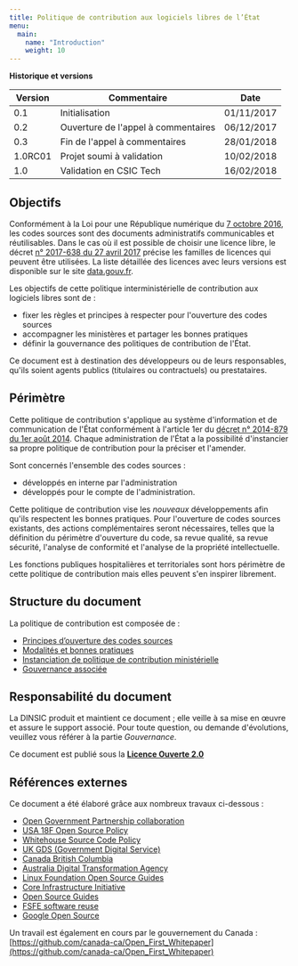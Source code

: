 ```yaml
---
title: Politique de contribution aux logiciels libres de l’État
menu: 
  main:
    name: "Introduction"
    weight: 10
---
```


__Historique et versions__

| Version | Commentaire                                     | Date       |
| --------|-------------------------------------------------|------------|
| 0.1     | Initialisation                                  | 01/11/2017 |
| 0.2     | Ouverture de l'appel à commentaires             | 06/12/2017 |
| 0.3     | Fin de l'appel à commentaires                   | 28/01/2018 |
| 1.0RC01 | Projet soumi à validation                       | 10/02/2018 |
| 1.0     | Validation en CSIC Tech                         | 16/02/2018 |

## Objectifs

Conformément à la Loi pour une République numérique du [7 octobre 2016][LoiRepNum link], les codes sources sont des documents administratifs communicables et réutilisables. Dans le cas où il est possible de choisir une licence libre, le décret [n° 2017-638 du 27 avril 2017][DecretLicences link] précise les familles de licences qui peuvent être utilisées. La liste détaillée des licences avec leurs versions est disponible sur le site [data.gouv.fr][Licenses link].

Les objectifs de cette politique interministérielle de contribution aux logiciels libres sont de :

 * fixer les règles et principes à respecter pour l'ouverture des codes sources
 * accompagner les ministères et partager les bonnes pratiques 
 * définir la gouvernance des politiques de contribution de l'État.

Ce document est à destination des développeurs ou de leurs responsables, qu'ils soient agents publics (titulaires ou contractuels) ou prestataires.

## Périmètre

Cette politique de contribution s'applique au système d'information et de communication de l'État conformément à l'article 1er du [décret n° 2014-879 du 1er août 2014][DecretDINSIC link]. Chaque administration de l'État a la possibilité d'instancier sa propre politique de contribution pour la préciser et l'amender.

Sont concernés l'ensemble des codes sources :

 *  développés en interne par l'administration
 *  développés pour le compte de l'administration.

Cette politique de contribution vise les *nouveaux* développements afin qu'ils respectent les bonnes pratiques. Pour l'ouverture de codes sources existants, des actions complémentaires seront nécessaires, telles que la définition du périmètre d'ouverture du code, sa revue qualité, sa revue sécurité, l'analyse de conformité et l'analyse de la propriété intellectuelle.

Les fonctions publiques hospitalières et territoriales sont hors périmètre de cette politique de contribution mais elles peuvent s'en inspirer librement.

## Structure du document

La politique de contribution est composée de :

 * [Principes d’ouverture des codes sources](ouverture.md)
 * [Modalités et bonnes pratiques](pratique.md)
 * [Instanciation de politique de contribution ministérielle](instanciation.md)
 * [Gouvernance associée](gouvernance.md)

## Responsabilité du document

La DINSIC produit et maintient ce document ; elle veille à sa mise en œuvre et assure le support associé. Pour toute question, ou demande d'évolutions, veuillez vous référer à la partie *Gouvernance*.

Ce document est publié sous la [**Licence Ouverte 2.0**][LO link]

## Références externes

Ce document a été élaboré grâce aux nombreux travaux ci-dessous :

 * [Open Government Partnership collaboration](https://github.com/DISIC/foss-contrib-policy-template)
 * [USA 18F Open Source Policy](https://github.com/18F/open-source-policy/blob/master/CONTRIBUTING.md)
 * [Whitehouse Source Code Policy](https://sourcecode.cio.gov)
 * [UK GDS (Government Digital Service)](http://gds-operations.github.io/guidelines/)
 * [Canada British Columbia](https://github.com/bcgov/BC-Policy-Framework-For-GitHub)
 * [Australia Digital Transformation Agency](https://www.dta.gov.au/standard/8-make-source-code-open/)
 * [Linux Foundation Open Source Guides](https://www.linuxfoundation.org/resources/open-source-guides/)
 * [Core Infrastructure Initiative](https://bestpractices.coreinfrastructure.org)
 * [Open Source Guides](https://opensource.guide)
 * [FSFE software reuse](https://reuse.software)
 * [Google Open Source](http://opensource.google.com)

Un travail est également en cours par le gouvernement du Canada : [https://github.com/canada-ca/Open_First_Whitepaper](https://github.com/canada-ca/Open_First_Whitepaper)

[Logo LO]: https://www.etalab.gouv.fr/wp-content/uploads/2011/10/licence-ouverte-open-licence.gif
[LO link]: https://github.com/DISIC/politique-de-contribution-open-source/raw/master/LICENSE.pdf
[LoiRepNum link]: https://www.legifrance.gouv.fr/affichTexte.do;jsessionid=6E9C9BD1F4AAF6E6FD525E8FE902A615.tplgfr26s_2?cidTexte=JORFTEXT000033202746&categorieLien=id
[DecretDINSIC link]:  https://www.legifrance.gouv.fr/affichTexte.do;jsessionid=6E9C9BD1F4AAF6E6FD525E8FE902A615.tplgfr26s_2?cidTexte=JORFTEXT000029337021&idArticle=&dateTexte=20171101
[DecretLicences link]: https://www.legifrance.gouv.fr/affichTexte.do?cidTexte=JORFTEXT000034502557&categorieLien=id
[Licenses link]: https://www.data.gouv.fr/fr/licences
